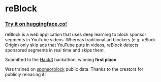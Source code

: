 # reBlock

### [**Try it on huggingface.co!**](https://huggingface.co/spaces/jonathanli/reblock-demo)

reBlock is a web application that uses deep learning to block sponsor segments in YouTube videos. Whereas traditional ad blockers (e.g. uBlock Origin) only skip ads that YouTube puts in videos, reBlock detects sponsored segments in real time and skips them.

Submitted to the [Hack3](https://devpost.com/software/reblock-xjgkrb) hackathon, winning **first place**.

Was trained on [sponsorblock](https://github.com/ajayyy/SponsorBlock) public data. Thanks to the creators for publicly releasing it!
